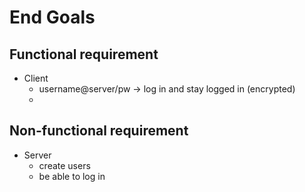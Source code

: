 End Goals
==========

Functional requirement
------
- Client
  - username@server/pw -> log in and stay logged in (encrypted)
  - 
  

Non-functional requirement
-----------------

- Server
  - create users
  - be able to log in
